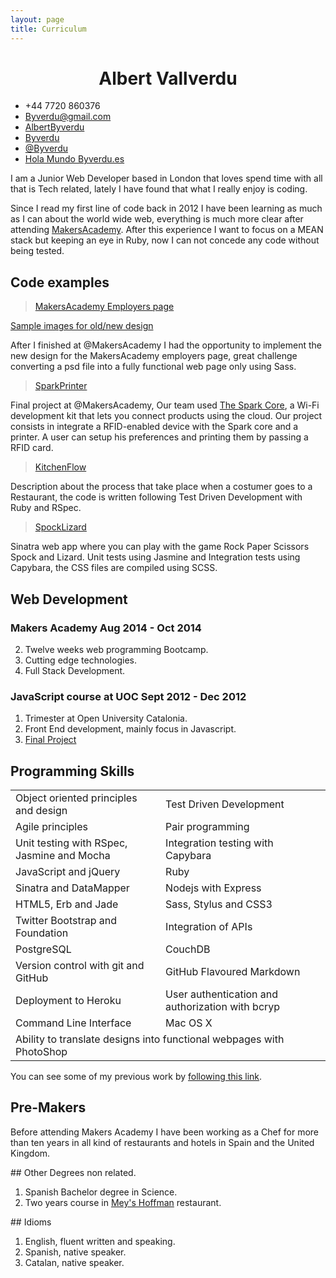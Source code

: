 ```yaml
---
layout: page
title: Curriculum
---
```


<style>
	h1{ text-align: center; }
	h1:first-child{ display: none }
</style>

# Albert Vallverdu

<div class="contact">
  <ul>
		<li><a><i class="fa fa-phone"></i>  +44 7720 860376</a></li>
		<li><a href="mailto:byverdu@gmail.com?subject=Say%20Hello%20to%20Albert"><i class="fa fa-send"></i>  Byverdu@gmail.com</a></li>
		<li><a href="https://www.linkedin.com/in/albertbyverdu"><i class="fa fa-linkedin"></i> AlbertByverdu</a></li>
		<li><a href="https://github.com/byverdu"><i class="fa fa-github"></i>  Byverdu</a></li>
		<li><a href="https://twitter.com/byverdu"><i class="fa fa-twitter"></i>  @Byverdu</a></li>
		<li><a href="http://byverdu.es"><i class="fa fa-globe"></i>  Hola Mundo Byverdu.es</a></li>
	</ul>
</div>

I am a Junior Web Developer based in London that loves spend time with all that is Tech related, lately I have found that what I really enjoy is coding.

Since I read my first line of code back in 2012 I have been learning as much as I can about the world wide web, everything is much more clear after attending [MakersAcademy](http://www.makersacademy.com). After this experience I want to focus on a MEAN stack but keeping an eye in Ruby,  now I can not concede any code without being tested.

## Code examples 

> [MakersAcademy Employers page](http://www.makersacademy.com/employers)

[Sample images for old/new design](/demos/cv_images)

After I finished at @MakersAcademy I had the opportunity to implement the new design for the MakersAcademy employers page, great challenge converting a psd file into a fully functional web page only using Sass.


> [SparkPrinter](http://spark-print-staging.herokuapp.com/)

Final project at @MakersAcademy, Our team used [The Spark Core](https://www.spark.io/), a Wi-Fi development kit that lets you connect products using the cloud. Our project consists in integrate a RFID-enabled device with the Spark core and a printer. A user can setup his preferences and printing them by passing a RFID card.

> [KitchenFlow](https://github.com/byverdu/kitchen_flow)

Description about the process that take place when a costumer goes to a Restaurant, the code is written following Test Driven Development with Ruby and RSpec.

> [SpockLizard](http://spock-lizard.herokuapp.com/)

Sinatra web app where you can play with the game Rock Paper Scissors Spock and Lizard. Unit tests using Jasmine and Integration tests using Capybara, the CSS files are compiled using SCSS. 


## Web Development

### Makers Academy Aug 2014 - Oct 2014

2. Twelve weeks web programming Bootcamp.
2. Cutting edge technologies.
2. Full Stack Development. 

### JavaScript course at UOC Sept 2012 - Dec 2012

1. Trimester at Open University Catalonia.
2. Front End development, mainly focus in Javascript.
3. [Final Project](http://mycoffice.es/web-project/)

## Programming Skills

<table>
	<tr>
		<td>Object­ oriented principles and design</td>
		<td>Test­ Driven Development</td>
	</tr>
	<tr>
		<td>Agile principles</td>
		<td>Pair programming</td>
	</tr>
	<tr>
		<td>Unit testing with RSpec, Jasmine and Mocha</td>
		<td>Integration testing with Capybara</td>
	</tr>
	<tr>
		<td>JavaScript and jQuery</td>
		<td>Ruby</td>
	</tr>
	<tr>
		<td>Sinatra and DataMapper</td>
		<td>Nodejs with Express</td>
	</tr>
	<tr>
		<td>HTML5, Erb and Jade</td>
		<td>Sass, Stylus and CSS3</td>
	</tr>
	<tr>
		<td>Twitter Bootstrap and Foundation</td>
		<td>Integration of APIs</td>
	</tr>
	<tr>
		<td>PostgreSQL</td>
		<td>CouchDB</td>
	</tr>
	<tr>
		<td>Version control with git and GitHub</td>
		<td>GitHub Flavoured Markdown</td>
	</tr>
	<tr>
		<td>Deployment to Heroku</td>
		<td>User authentication and authorization with bcryp</td>
	</tr>
	<tr>
		<td>Command Line Interface</td>
		<td>Mac OS X</td>
	</tr>
	<tr>
		<td colspan="2">Ability to translate designs into functional webpages with PhotoShop</td>
	</tr>
</table>

You can see some of my previous work by [following this link](http://byverdu.es/portfolio).

## Pre-Makers

Before attending Makers Academy I have been working as a Chef for more than ten years in all kind of restaurants and hotels in Spain and the United Kingdom. 

## Other Degrees non related.

1. Spanish Bachelor degree in Science.
2. Two years course in [Mey's Hoffman](http://www.hofmann-bcn.com/en/mey-hofmann.html) restaurant.



## Idioms

1. English, fluent written and speaking.
2. Spanish, native speaker.
2. Catalan, native speaker.






















